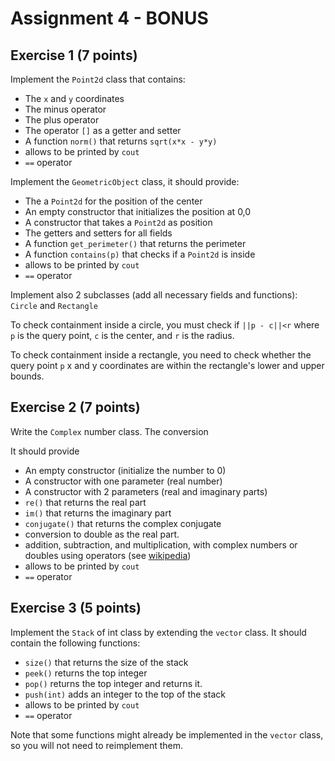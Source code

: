 # Assignment 4 - BONUS


## Exercise 1 (7 points)

Implement the `Point2d` class that contains:

- The `x` and `y` coordinates
- The minus operator
- The plus operator
- The operator `[]` as a getter and setter
- A function `norm()` that returns `sqrt(x*x - y*y)`
- allows to be printed by `cout`
- `==` operator

Implement the `GeometricObject` class, it should provide:

- The a `Point2d` for the position of the center
- An empty constructor that initializes the position at 0,0
- A constructor that takes a `Point2d` as position
- The getters and setters for all fields
- A function `get_perimeter()` that returns the perimeter
- A function `contains(p)` that checks if a `Point2d` is inside
- allows to be printed by `cout`
- `==` operator

Implement also 2 subclasses (add all necessary fields and functions): `Circle` and  `Rectangle`

To check containment inside a circle, you must check if `||p - c||<r` where `p` is the query point, `c` is the center, and `r` is the radius.

To check containment inside a rectangle, you need to check whether the query point `p` x and y coordinates are within the rectangle's lower and upper bounds.



## Exercise 2 (7 points)

Write the `Complex` number class.
The conversion

It should provide

- An empty constructor (initialize the number to 0)
- A constructor with one parameter (real number)
- A constructor with 2 parameters (real and imaginary parts)
- `re()` that returns the real part
- `im()` that returns the imaginary part
- `conjugate()` that returns the complex conjugate
- conversion to double as the real part.
- addition, subtraction, and multiplication, with complex numbers or doubles using operators (see [wikipedia](https://en.wikipedia.org/wiki/Complex_number#Elementary_operations))
- allows to be printed by `cout`
- `==` operator


## Exercise 3 (5 points)

Implement the `Stack` of int class by extending the `vector` class. It should contain the following functions:

- `size()` that returns the size of the stack
- `peek()` returns the top integer
- `pop()` returns the top integer and returns it.
- `push(int)` adds an integer to the top of the stack
- allows to be printed by `cout`
- `==` operator

Note that some functions might already be implemented in the `vector` class, so you will not need to reimplement them.
